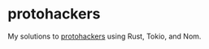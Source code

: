 # protohackers

My solutions to [protohackers](https://protohackers.com) using Rust, Tokio, and Nom.
